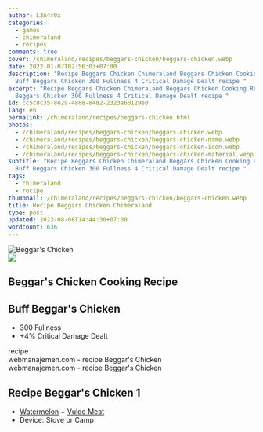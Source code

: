 ```yaml
---
author: L3n4r0x
categories:
  - games
  - chimeraland
  - recipes
comments: true
cover: /chimeraland/recipes/beggars-chicken/beggars-chicken.webp
date: 2022-01-07T02:56:03+07:00
description: "Recipe Beggars Chicken Chimeraland Beggars Chicken Cooking Recipe
  Buff Beggars Chicken 300 Fullness 4 Critical Damage Dealt recipe "
excerpt: "Recipe Beggars Chicken Chimeraland Beggars Chicken Cooking Recipe Buff
  Beggars Chicken 300 Fullness 4 Critical Damage Dealt recipe "
id: cc5c8c35-8e29-4888-8482-2323a60129e0
lang: en
permalink: /chimeraland/recipes/beggars-chicken.html
photos:
  - /chimeraland/recipes/beggars-chicken/beggars-chicken.webp
  - /chimeraland/recipes/beggars-chicken/beggars-chicken-name.webp
  - /chimeraland/recipes/beggars-chicken/beggars-chicken-icon.webp
  - /chimeraland/recipes/beggars-chicken/beggars-chicken-material.webp
subtitle: "Recipe Beggars Chicken Chimeraland Beggars Chicken Cooking Recipe
  Buff Beggars Chicken 300 Fullness 4 Critical Damage Dealt recipe "
tags:
  - chimeraland
  - recipe
thumbnail: /chimeraland/recipes/beggars-chicken/beggars-chicken.webp
title: Recipe Beggars Chicken Chimeraland
type: post
updated: 2023-08-08T14:44:30+07:00
wordcount: 636
---
```


<link
  rel="stylesheet"
  href="https://rawcdn.githack.com/dimaslanjaka/Web-Manajemen/870a349/css/bootstrap-5-3-0-alpha3-wrapper.css"
/>
<section id="bootstrap-wrapper">
  <div data-bs-theme="dark">
    <div class="card mb-2">
      <div class="card-body">
        <div class="row g-0">
          <div class="col-sm-4 position-relative mb-2">
            <img
              src="https://www.webmanajemen.com/chimeraland/recipes/beggars-chicken/beggars-chicken-material.webp"
              class="card-img fit-cover w-100 h-100"
              alt="Beggar&#x27;s Chicken"
              data-fancybox="true"
            />
          </div>
          <div class="col-sm-8 mb-2">
            <div class="card-body">
              <div class="d-flex flex-row align-items-center mb-3">
                <img
                  class="d-inline-block me-2"
                  src="https://www.webmanajemen.com/chimeraland/recipes/beggars-chicken/beggars-chicken-icon.webp"
                  width="auto"
                  height="auto"
                  style="vertical-align: middle"
                />
                <h2 class="fs-5">Beggar&#x27;s Chicken Cooking Recipe</h2>
              </div>
              <h2 class="card-title fs-5">Buff Beggar&#x27;s Chicken</h2>
              <div class="card-text">
                <ul>
                  <li>300 Fullness</li>
                  <li>+4% Critical Damage Dealt</li>
                </ul>
              </div>
              <span class="badge rounded-pill">recipe</span>
            </div>
            <div class="card-footer text-end text-muted mt-auto">
              webmanajemen.com - recipe Beggar&#x27;s Chicken
            </div>
          </div>
        </div>
      </div>
      <div class="card-footer text-end text-muted">
        webmanajemen.com - recipe Beggar&#x27;s Chicken
      </div>
    </div>
    <div class="row mb-2">
      <div class="col-12 col-lg-6 recipe-item mb-2">
        <div class="card">
          <div class="card-body">
            <h2 class="card-title fs-5">Recipe Beggar&#x27;s Chicken 1</h2>
            <div class="card-text">
              <ul>
                <li>
                  <a
                    class="text-decoration-none text-primary"
                    href="/chimeraland/materials/watermelon.html"
                    >Watermelon</a
                  ><span> + </span
                  ><a
                    class="text-decoration-none text-primary"
                    href="/chimeraland/materials/vuldo-meat.html"
                    >Vuldo Meat</a
                  >
                </li>
                <li>Device: Stove or Camp</li>
              </ul>
            </div>
          </div>
        </div>
      </div>
    </div>
  </div>
</section>
